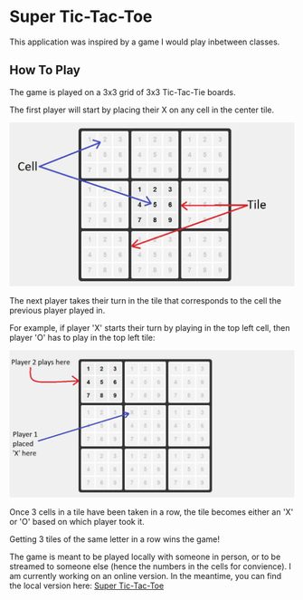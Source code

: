 ﻿# Super Tic-Tac-Toe

This application was inspired by a game I would play inbetween classes.

## How To Play

The game is played on a 3x3 grid of 3x3 Tic-Tac-Tie boards.

The first player will start by placing their X on any cell in the center tile.

![Example1](./images/for_ttt.JPG)


The next player takes their turn in the tile that corresponds to the cell the previous player played in.

For example, if player 'X' starts their turn by playing in the top left cell, then player 'O' has to play in the top left tile:


![Example2](./images/for_ttt2.JPG)


Once 3 cells in a tile have been taken in a row, the tile becomes either an 'X' or 'O' based on which player took it.

Getting 3 tiles of the same letter in a row wins the game!

The game is meant to be played locally with someone in person, or to be streamed to someone else (hence the numbers in the cells for convience). I am currently working on an online version. In the meantime, you can find the local version here: [Super Tic-Tac-Toe](https://david-weaving.github.io/super_tic_tac_toe/)
